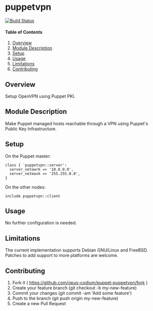 # puppetvpn

[![Build Status](https://travis-ci.org/opus-codium/puppet-puppetvpn.svg?branch=master)](https://travis-ci.org/opus-codium/puppet-puppetvpn)

#### Table of Contents

1. [Overview](#overview)
2. [Module Description](#module-description)
3. [Setup](#setup)
4. [Usage](#usage)
5. [Limitations](#limitations)
6. [Contributing](#contributing)

## Overview

Setup OpenVPN using Puppet PKI.

## Module Description

Make Puppet managed hosts reachable through a VPN using Puppet's Public Key
Infrastructure.

## Setup

On the Puppet master:

~~~puppet
class { 'puppetvpn::server':
  server_netowrk => '10.0.0.0',
  server_netmask => '255.255.0.0',
}
~~~

On the other nodes:

~~~puppet
include puppetvpn::client
~~~

## Usage

No further configuration is needed.

## Limitations

The current implementation supports Debian GNU/Linux and FreeBSD. Patches to
add support to more platforms are welcome.

## Contributing

1. Fork it ( https://github.com/opus-codium/puppet-puppetvpn/fork )
2. Create your feature branch (git checkout -b my-new-feature)
3. Commit your changes (git commit -am 'Add some feature')
4. Push to the branch (git push origin my-new-feature)
5. Create a new Pull Request

